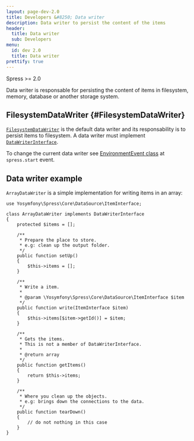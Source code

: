 ```yaml
---
layout: page-dev-2.0
title: Developers &#8250; Data writer
description: Data writer to persist the content of the items
header: 
  title: Data writer
  sub: Developers
menu:
  id: dev 2.0
  title: Data writer
prettify: true
---
```

<span class="label label-success">Spress >= 2.0</span>

Data writer is responsable for persisting the content of items in filesystem, memory, database or another storage system.

## FilesystemDataWriter {#FilesystemDataWriter}

[`FilesystemDataWriter`](https://github.com/spress/Spress/blob/master/src/Core/DataWriter/FilesystemDataWriter.php)
is the default data writer and its responsability is to persist items to filesystem.
A data writer must implement 
[`DataWriterInterface`](https://github.com/spress/Spress/blob/master/src/Core/DataWriter/DataWriterInterface.php).

To change the current data writer see [EnvironmentEvent class](/docs/2.0/developers/events-list/#changing-data-writer)
at `spress.start` event.

## Data writer example

`ArrayDataWriter` is a simple implementation for writing items in an array:

```
use Yosymfony\Spress\Core\DataSource\ItemInterface;

class ArrayDataWriter implements DataWriterInterface
{
    protected $items = [];

    /**
     * Prepare the place to store.
     * e.g: clean up the output folder.
     */
    public function setUp()
    {
        $this->items = [];
    }

    /**
     * Write a item.
     *
     * @param \Yosymfony\Spress\Core\DataSource\ItemInterface $item
     */
    public function write(ItemInterface $item)
    {
        $this->items[$item->getId()] = $item;
    }

    /**
     * Gets the items.
     * This is not a member of DataWriterInterface.
     *
     * @return array
     */
    public function getItems()
    {
        return $this->items;
    }

    /**
     * Where you clean up the objects.
     * e.g: brings down the connections to the data.
     */
    public function tearDown()
    {
        // do not nothing in this case
    }
}
```
